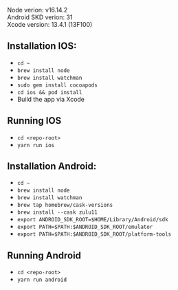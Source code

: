 Node verion: v16.14.2 <br />
Android SKD verion: 31 <br />
Xcode version: 13.4.1 (13F100) <br />

## Installation IOS:
- ```cd ~```
- ```brew install node```
- ```brew install watchman```
- ```sudo gem install cocoapods```
- ```cd ios && pod install```
- Build the app via Xcode

## Running IOS
- ```cd <repo-root>```
- ```yarn run ios```

## Installation Android:
- ```cd ~```
- ```brew install node```
- ```brew install watchman```
- ```brew tap homebrew/cask-versions```
- ```brew install --cask zulu11```
- ```export ANDROID_SDK_ROOT=$HOME/Library/Android/sdk```
- ```export PATH=$PATH:$ANDROID_SDK_ROOT/emulator```
- ```export PATH=$PATH:$ANDROID_SDK_ROOT/platform-tools```

## Running Android
- ```cd <repo-root>```
- ```yarn run android```
